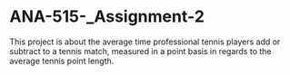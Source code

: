 # ANA-515-_Assignment-2

This project is about the average time professional tennis players add or subtract to a tennis match, measured in a point basis in regards to the average tennis point length.
